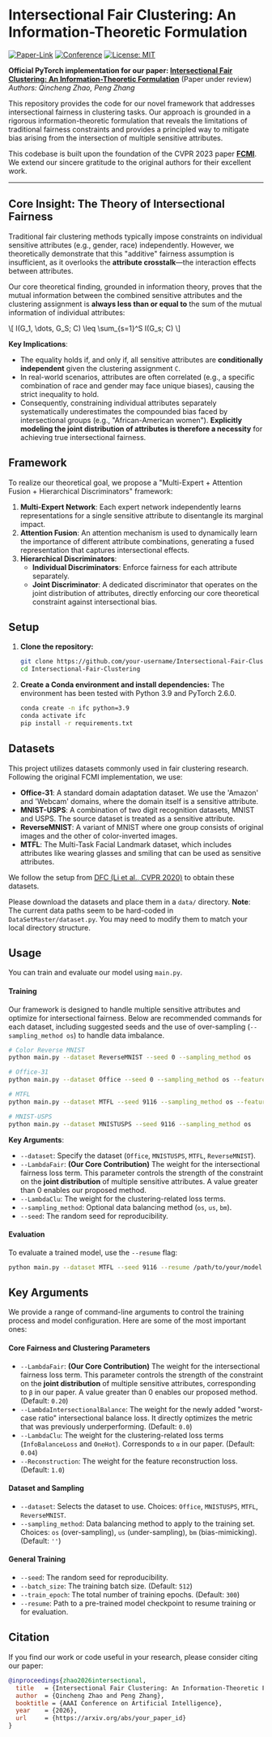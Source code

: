 # Intersectional Fair Clustering: An Information-Theoretic Formulation

[![Paper-Link](https://img.shields.io/badge/Paper-Coming%20Soon-blue)](https://arxiv.org/abs/your_paper_id) <!-- Replace with your paper link once available -->
[![Conference](https://img.shields.io/badge/AAAI-2026-blue)](https://aaai.org/Conferences/AAAI-26/)
[![License: MIT](https://img.shields.io/badge/License-MIT-yellow.svg)](https://opensource.org/licenses/MIT)

**Official PyTorch implementation for our paper: [Intersectional Fair Clustering: An Information-Theoretic Formulation](https://arxiv.org/abs/your_paper_id)** (Paper under review)  
*Authors: Qincheng Zhao, Peng Zhang*

This repository provides the code for our novel framework that addresses intersectional fairness in clustering tasks. Our approach is grounded in a rigorous information-theoretic formulation that reveals the limitations of traditional fairness constraints and provides a principled way to mitigate bias arising from the intersection of multiple sensitive attributes.

This codebase is built upon the foundation of the CVPR 2023 paper **[FCMI](https://github.com/PengxinZeng/2023-CVPR-FCMI)**. We extend our sincere gratitude to the original authors for their excellent work.

---

## Core Insight: The Theory of Intersectional Fairness

Traditional fair clustering methods typically impose constraints on individual sensitive attributes (e.g., gender, race) independently. However, we theoretically demonstrate that this "additive" fairness assumption is insufficient, as it overlooks the **attribute crosstalk**—the interaction effects between attributes.

Our core theoretical finding, grounded in information theory, proves that the mutual information between the combined sensitive attributes and the clustering assignment is **always less than or equal to** the sum of the mutual information of individual attributes:

\\[ I(G_1, \\dots, G_S; C) \\leq \\sum_{s=1}^S I(G_s; C) \\]

**Key Implications**:
*   The equality holds if, and only if, all sensitive attributes are **conditionally independent** given the clustering assignment `C`.
*   In real-world scenarios, attributes are often correlated (e.g., a specific combination of race and gender may face unique biases), causing the strict inequality to hold.
*   Consequently, constraining individual attributes separately systematically underestimates the compounded bias faced by intersectional groups (e.g., "African-American women"). **Explicitly modeling the joint distribution of attributes is therefore a necessity** for achieving true intersectional fairness.

## Framework

To realize our theoretical goal, we propose a "Multi-Expert + Attention Fusion + Hierarchical Discriminators" framework:

1.  **Multi-Expert Network**: Each expert network independently learns representations for a single sensitive attribute to disentangle its marginal impact.
2.  **Attention Fusion**: An attention mechanism is used to dynamically learn the importance of different attribute combinations, generating a fused representation that captures intersectional effects.
3.  **Hierarchical Discriminators**:
    *   **Individual Discriminators**: Enforce fairness for each attribute separately.
    *   **Joint Discriminator**: A dedicated discriminator that operates on the joint distribution of attributes, directly enforcing our core theoretical constraint against intersectional bias.

## Setup

1.  **Clone the repository:**
    ```bash
    git clone https://github.com/your-username/Intersectional-Fair-Clustering.git
    cd Intersectional-Fair-Clustering
    ```

2.  **Create a Conda environment and install dependencies:**
    The environment has been tested with Python 3.9 and PyTorch 2.6.0.
    ```bash
    conda create -n ifc python=3.9
    conda activate ifc
    pip install -r requirements.txt
    ```

## Datasets

This project utilizes datasets commonly used in fair clustering research. Following the original FCMI implementation, we use:

*   **Office-31**: A standard domain adaptation dataset. We use the 'Amazon' and 'Webcam' domains, where the domain itself is a sensitive attribute.
*   **MNIST-USPS**: A combination of two digit recognition datasets, MNIST and USPS. The source dataset is treated as a sensitive attribute.
*   **ReverseMNIST**: A variant of MNIST where one group consists of original images and the other of color-inverted images.
*   **MTFL**: The Multi-Task Facial Landmark dataset, which includes attributes like wearing glasses and smiling that can be used as sensitive attributes.

We follow the setup from [DFC (Li et al., CVPR 2020)](https://openaccess.thecvf.com/content_CVPR_2020/papers/Li_Deep_Fair_Clustering_for_Visual_Learning_CVPR_2020_paper.pdf) to obtain these datasets.

Please download the datasets and place them in a `data/` directory. **Note**: The current data paths seem to be hard-coded in `DataSetMaster/dataset.py`. You may need to modify them to match your local directory structure.

## Usage

You can train and evaluate our model using `main.py`.

#### Training

Our framework is designed to handle multiple sensitive attributes and optimize for intersectional fairness. Below are recommended commands for each dataset, including suggested seeds and the use of over-sampling (`--sampling_method os`) to handle data imbalance.

```bash
# Color Reverse MNIST
python main.py --dataset ReverseMNIST --seed 0 --sampling_method os

# Office-31
python main.py --dataset Office --seed 0 --sampling_method os --feature_extractor dinov2

# MTFL
python main.py --dataset MTFL --seed 9116 --sampling_method os --feature_extractor dinov2

# MNIST-USPS
python main.py --dataset MNISTUSPS --seed 9116 --sampling_method os
```  

**Key Arguments**:
*   `--dataset`: Specify the dataset (`Office`, `MNISTUSPS`, `MTFL`, `ReverseMNIST`).
*   `--LambdaFair`: **(Our Core Contribution)** The weight for the intersectional fairness loss term. This parameter controls the strength of the constraint on the **joint distribution** of multiple sensitive attributes. A value greater than 0 enables our proposed method.
*   `--LambdaClu`: The weight for the clustering-related loss terms.
*   `--sampling_method`: Optional data balancing method (`os`, `us`, `bm`).
*   `--seed`: The random seed for reproducibility.

#### Evaluation
To evaluate a trained model, use the `--resume` flag:
```bash
python main.py --dataset MTFL --seed 9116 --resume /path/to/your/model.pth --evaluate
```

## Key Arguments

We provide a range of command-line arguments to control the training process and model configuration. Here are some of the most important ones:

#### Core Fairness and Clustering Parameters

*   `--LambdaFair`: **(Our Core Contribution)** The weight for the intersectional fairness loss term. This parameter controls the strength of the constraint on the **joint distribution** of multiple sensitive attributes, corresponding to `β` in our paper. A value greater than 0 enables our proposed method. (Default: `0.20`)
*   `--LambdaIntersectionalBalance`: The weight for the newly added "worst-case ratio" intersectional balance loss. It directly optimizes the metric that was previously underperforming. (Default: `0.0`)
*   `--LambdaClu`: The weight for the clustering-related loss terms (`InfoBalanceLoss` and `OneHot`). Corresponds to `α` in our paper. (Default: `0.04`)
*   `--Reconstruction`: The weight for the feature reconstruction loss. (Default: `1.0`)

#### Dataset and Sampling

*   `--dataset`: Selects the dataset to use. Choices: `Office`, `MNISTUSPS`, `MTFL`, `ReverseMNIST`.
*   `--sampling_method`: Data balancing method to apply to the training set. Choices: `os` (over-sampling), `us` (under-sampling), `bm` (bias-mimicking). (Default: `''`)

#### General Training

*   `--seed`: The random seed for reproducibility.
*   `--batch_size`: The training batch size. (Default: `512`)
*   `--train_epoch`: The total number of training epochs. (Default: `300`)
*   `--resume`: Path to a pre-trained model checkpoint to resume training or for evaluation.

## Citation

If you find our work or code useful in your research, please consider citing our paper:
```bibtex
@inproceedings{zhao2026intersectional,
  title   = {Intersectional Fair Clustering: An Information-Theoretic Formulation},
  author  = {Qincheng Zhao and Peng Zhang},
  booktitle = {AAAI Conference on Artificial Intelligence},
  year    = {2026},
  url     = {https://arxiv.org/abs/your_paper_id}
}